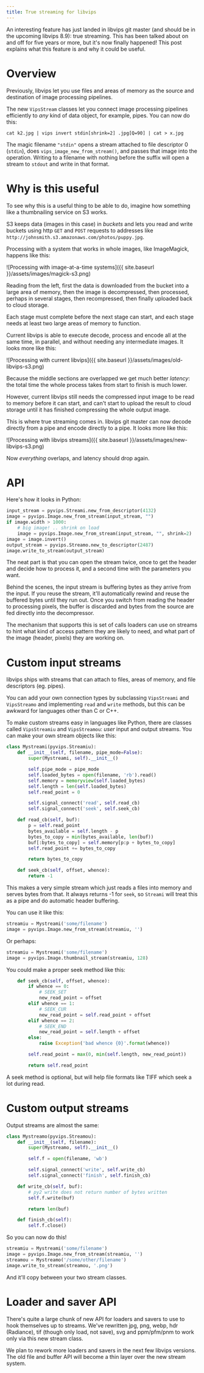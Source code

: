 ```yaml
---
title: True streaming for libvips
---
```


An interesting feature has just landed in libvips git master (and should be
in the upcoming libvips 8.9): true streaming. This has been talked about
on and off for five years or more, but it's now finally happened! This post
explains what this feature is and why it could be useful.

# Overview

Previously, libvips let you use files and areas of memory as the source and
destination of image processing pipelines. 

The new `VipsStream` classes let you connect image processing pipelines
efficiently to *any* kind of data object, for example, pipes. You can now
do this:

```
cat k2.jpg | vips invert stdin[shrink=2] .jpg[Q=90] | cat > x.jpg
```

The magic filename `"stdin"` opens a stream attached to file descriptor 0
(`stdin`), does `vips_image_new_from_stream()`, and passes that image into
the operation. Writing to a filename with nothing before the suffix will
open a stream to `stdout` and write in that format.

# Why is this useful

To see why this is a useful thing to be able to do, imagine how something like
a thumbnailing service on S3 works.

S3 keeps data (images in this case) in *buckets* and lets you read and
write buckets using http `GET` and `POST` requests to addresses like
`http://johnsmith.s3.amazonaws.com/photos/puppy.jpg`.

Processing with a system that works in whole images, like
ImageMagick, happens like this:

![Processing with image-at-a-time systems]({{ site.baseurl }}/assets/images/magick-s3.png)

Reading from the left, first the data is downloaded from the bucket into
a large area of memory, then the image is decompressed, then processed,
perhaps in several stages, then recompressed, then finally uploaded back
to cloud storage.

Each stage must complete before the next stage can start, and each stage
needs at least two large areas of memory to function.

Current libvips is able to execute decode, process and encode all at the same
time, in parallel, and without needing any intermediate images. It looks
more like this:

![Processing with current libvips]({{ site.baseurl }}/assets/images/old-libvips-s3.png)

Because the middle sections are overlapped we get much better *latency*:
the total time the whole process takes from start to finish is much lower.

However, current libvips still needs the compressed input image to be read to
memory before it can start, and can't start to upload the result to cloud
storage until it has finished compressing the whole output image.

This is where true streaming comes in. libvips git master can now decode
directly from a pipe and encode directly to a pipe. It looks more like this:

![Processing with libvips streams]({{ site.baseurl }}/assets/images/new-libvips-s3.png)

Now *everything* overlaps, and latency should drop again.

# API

Here's how it looks in Python:

```python
input_stream = pyvips.Streami.new_from_descriptor(4132)
image = pyvips.Image.new_from_stream(input_stream, "")
if image.width > 1000:
    # big image! .. shrink on load
    image = pyvips.Image.new_from_stream(input_stream, "", shrink=2)
image = image.invert()
output_stream = pyvips.Streamo.new_to_descriptor(2487)
image.write_to_stream(output_stream)
```

The neat part is that you can open the stream twice, once to get the header
and decide how to process it, and a second time with the parameters you want.

Behind the scenes, the input stream is buffering bytes as they arrive from the
input. If you reuse the stream, it'll automatically rewind and reuse the
buffered bytes until they run out. Once you switch from reading the header to
processing pixels, the buffer is discarded and bytes from the source are fed
directly into the decompressor.

The mechanism that supports this is set of calls loaders can use on streams to
hint what kind of access pattern they are likely to need, and what part of the
image (header, pixels) they are working on.

# Custom input streams

libvips ships with streams that can attach to files, areas of memory, and file
descriptors (eg. pipes). 

You can add your own connection types by subclassing `VipsStreami` and
`VipsStreamo` and implementing `read` and `write` methods, but this can be
awkward for languages other than C or C++.

To make custom streams easy in languages like Python, there are classes called
`VipsStreamiu` and `VipsStreamou`: *user* input and output streams. You
can make your own stream objects like this:

```python
class Mystreami(pyvips.Streamiu):
    def __init__(self, filename, pipe_mode=False):
        super(Mystreami, self).__init__()

        self.pipe_mode = pipe_mode
        self.loaded_bytes = open(filename, 'rb').read()
        self.memory = memoryview(self.loaded_bytes)
        self.length = len(self.loaded_bytes)
        self.read_point = 0

        self.signal_connect('read', self.read_cb)
        self.signal_connect('seek', self.seek_cb)

    def read_cb(self, buf):
        p = self.read_point
        bytes_available = self.length - p
        bytes_to_copy = min(bytes_available, len(buf))
        buf[:bytes_to_copy] = self.memory[p:p + bytes_to_copy]
        self.read_point += bytes_to_copy

        return bytes_to_copy

    def seek_cb(self, offset, whence):
        return -1
```

This makes a very simple stream which just reads a files into memory and
serves bytes from that. It always returns -1 for `seek`, so `Streami` will
treat this as a pipe and do automatic header buffering.

You can use it like this:

```python
streamiu = Mystreami('some/filename')
image = pyvips.Image.new_from_stream(streamiu, '')
```

Or perhaps:

```python
streamiu = Mystreami('some/filename')
image = pyvips.Image.thumbnail_stream(streamiu, 128)
```

You could make a proper seek method like this:

```python
    def seek_cb(self, offset, whence):
        if whence == 0:
            # SEEK_SET
            new_read_point = offset
        elif whence == 1:
            # SEEK_CUR
            new_read_point = self.read_point + offset
        elif whence == 2:
            # SEEK_END
            new_read_point = self.length + offset
        else:
            raise Exception('bad whence {0}'.format(whence))

        self.read_point = max(0, min(self.length, new_read_point))

        return self.read_point
```

A seek method is optional, but will help file formats like TIFF which seek
a lot during read.

# Custom output streams

Output streams are almost the same:

```python
class Mystreamo(pyvips.Streamou):
    def __init__(self, filename):
        super(Mystreamo, self).__init__()

        self.f = open(filename, 'wb')

        self.signal_connect('write', self.write_cb)
        self.signal_connect('finish', self.finish_cb)

    def write_cb(self, buf):
        # py2 write does not return number of bytes written
        self.f.write(buf)

        return len(buf)

    def finish_cb(self):
        self.f.close()
```

So you can now do this!

```python
streamiu = Mystreami('some/filename')
image = pyvips.Image.new_from_stream(streamiu, '')
streamou = Mystreamo('/some/other/filename')
image.write_to_stream(streamou, '.png')
```

And it'll copy between your two stream classes.

# Loader and saver API

There's quite a large chunk of new API for loaders and savers to use to hook
themselves up to streams. We've rewritten jpg, png, webp, hdr (Radiance),
tif (though only load, not save), svg and ppm/pfm/pnm to work only via this
new stream class.

We plan to rework more loaders and savers in the next few libvips versions. The
old file and buffer API will become a thin layer over the new stream system.
